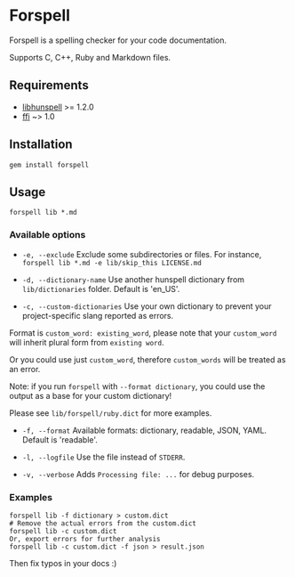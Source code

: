 # Forspell
Forspell is a spelling checker for your code documentation.

Supports C, C++, Ruby and Markdown files.

## Requirements
* [libhunspell] >= 1.2.0
* [ffi] ~> 1.0

## Installation

```
gem install forspell
```

## Usage

```
forspell lib *.md
```

### Available options

* `-e, --exclude`
Exclude some subdirectories or files.
For instance, `forspell lib *.md -e lib/skip_this LICENSE.md`

* `-d, --dictionary-name`
Use another hunspell dictionary from `lib/dictionaries` folder. Default is 'en_US'.

* `-c, --custom-dictionaries`
Use your own dictionary to prevent your project-specific slang reported as errors.

Format is `custom_word: existing_word`, please note that your `custom_word` will inherit plural form from `existing word`.

Or you could use just `custom_word`, therefore `custom_words` will be treated as an error.

Note: if you run `forspell` with `--format dictionary`, you could use the output as a base for your custom dictionary!

Please see `lib/forspell/ruby.dict` for more examples.

* `-f, --format`
Available formats: dictionary, readable, JSON, YAML. Default is 'readable'.

* `-l, --logfile`
Use the file instead of `STDERR`.
* `-v, --verbose`
Adds `Processing file: ...` for debug purposes.

### Examples
```
forspell lib -f dictionary > custom.dict
# Remove the actual errors from the custom.dict
forspell lib -c custom.dict
Or, export errors for further analysis
forspell lib -c custom.dict -f json > result.json
```
Then fix typos in your docs :)


[libhunspell]: http://hunspell.sourceforge.net/
[ffi]: https://github.com/ffi/ffi
